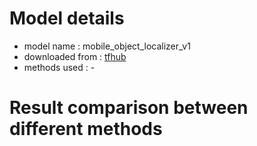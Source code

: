 # Model details

* model name : mobile_object_localizer_v1
* downloaded from : [tfhub](https://tfhub.dev/google/object_detection/mobile_object_localizer_v1/1)
* methods used : -

# Result comparison between different methods


